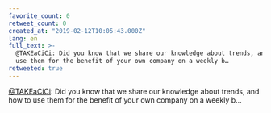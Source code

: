 ```yaml
---
favorite_count: 0
retweet_count: 0
created_at: "2019-02-12T10:05:43.000Z"
lang: en
full_text: >-
  @TAKEaCiCi: Did you know that we share our knowledge about trends, and how to
  use them for the benefit of your own company on a weekly b…
retweeted: true
---
```


[@TAKEaCiCi](https://twitter.com/TAKEaCiCi): Did you know that we share our
knowledge about trends, and how to use them for the benefit of your own company
on a weekly b…
